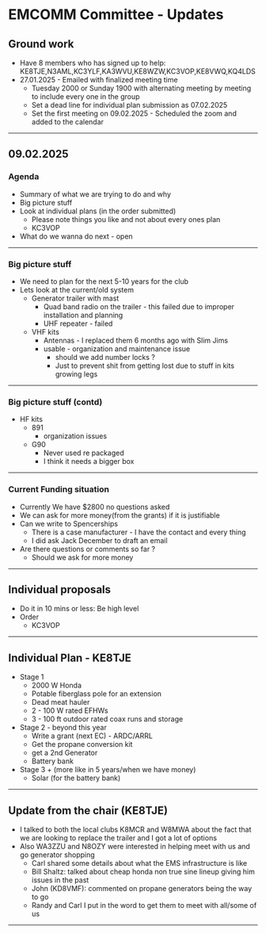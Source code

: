 # EMCOMM Committee - Updates

## Ground work

- Have 8 members who has signed up to help: KE8TJE,N3AML,KC3YLF,KA3WVU,KE8WZW,KC3VOP,KE8VWQ,KQ4LDS
- 27.01.2025 - Emailed with finalized meeting time 
	- Tuesday 2000 or Sunday 1900 with alternating meeting by meeting to include every one in the group
	- Set a dead line for individual plan submission as 07.02.2025
	- Set the first meeting on 09.02.2025 - Scheduled the zoom and added to the calendar 

---
## 09.02.2025 

### Agenda
- Summary of what we are trying to do and why
- Big picture stuff
- Look at individual plans (in the order submitted)
	- Please note things you like and not about every ones plan
	- KC3VOP
- What do we wanna do next - open 

---
### Big picture stuff

- We need to plan for the next 5-10 years for the club 
- Lets look at the current/old system
	- Generator trailer with mast
		- Quad band radio on the trailer - this failed  due to improper installation and planning
		- UHF repeater - failed 
	- VHF kits 
		- Antennas - I replaced them 6 months ago with Slim Jims
		- usable - organization and maintenance issue 
			- should we add number locks ?
			- Just to prevent shit from getting lost due to stuff in kits growing legs
---
### Big picture stuff (contd)

-  HF kits 
	- 891
		- organization issues
	- G90
		- Never used re packaged 
		- I think it needs a bigger box 
---
### Current Funding situation

 - Currently We have $2800 no questions asked
 - We can ask for more money(from the grants) if it is justifiable 
 - Can we write to Spencerships 
	 - There is a case manufacturer - I have the contact and every thing
	 - I did ask Jack December to draft an email
- Are there questions or comments so far ?
	- Should we ask for more money
---
## Individual proposals

- Do it in 10 mins or less: Be high level 
- Order
	- KC3VOP

---
## Individual Plan - KE8TJE

- Stage 1
	- 2000 W Honda
	- Potable fiberglass pole for an extension 
	- Dead meat hauler 
	- 2 - 100 W rated EFHWs
	- 3 - 100 ft outdoor rated coax runs and storage
- Stage 2 - beyond this year
	- Write a grant (next EC) - ARDC/ARRL
	- Get the propane conversion kit
	- get a 2nd Generator
	- Battery bank 
- Stage 3 + (more like in 5 years/when we have money)
	- Solar (for the battery bank)

---
## Update from the chair (KE8TJE)

- I talked to both the local clubs K8MCR and W8MWA about the fact that we are looking to replace the trailer and I got a lot of options
- Also WA3ZZU and N8OZY were interested in helping meet with us and go generator shopping
	- Carl shared some details about what the EMS infrastructure is like
	- Bill Shaltz: talked about cheap honda non true sine lineup giving him issues in the past
	- John (KD8VMF): commented on propane generators being the way to go
	- Randy and Carl I put in the word to get them to meet with all/some of us
---

